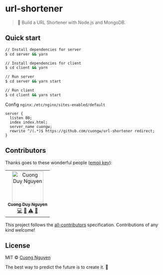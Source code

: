 # url-shortener

> 🙌 Build a URL Shortener with Node.js and MongoDB.

## Quick start

```bash
// Install dependencies for server
$ cd server && yarn

// Install dependencies for client
$ cd client && yarn

// Run server
$ cd server && yarn start

// Run client
$ cd client && yarn start
```
Config `nginx`: `/etc/nginx/sites-enabled/default`

```
server {
  listen 80;
  index index.html;
  server_name cuongw;
  rewrite ^/(.*)$ https://github.com/cuongw/url-shortener redirect;
}
```

## Contributors

Thanks goes to these wonderful people ([emoji key](https://allcontributors.org/docs/en/emoji-key)):

<!-- ALL-CONTRIBUTORS-LIST:START - Do not remove or modify this section -->
<!-- prettier-ignore -->
<table><tr><td align="center"><a href="http://cuongw.me"><img src="https://avatars0.githubusercontent.com/u/34389409?v=4" width="100px;" alt="Cuong Duy Nguyen"/><br /><sub><b>Cuong Duy Nguyen</b></sub></a><br /><a href="https://github.com/cuongw/thinid/commits?author=cuongw" title="Code">💻</a> <a href="https://github.com/cuongw/thinid/commits?author=cuongw" title="Documentation">📖</a> <a href="https://github.com/cuongw/thinid/commits?author=cuongw" title="Tests">⚠️</a> <a href="#review-cuongw" title="Reviewed Pull Requests">👀</a></td></tr></table>

<!-- ALL-CONTRIBUTORS-LIST:END -->

This project follows the [all-contributors](https://github.com/all-contributors/all-contributors) specification. Contributions of any kind welcome!

## License

MIT © [Cuong Nguyen](https://www.linkedin.com/in/cuong9/)

<!-- INSPIRATIONAL_QUOTE_START -->
The best way to predict the future is to create it.
🦄
<!-- INSPIRATIONAL_QUOTE_END -->
